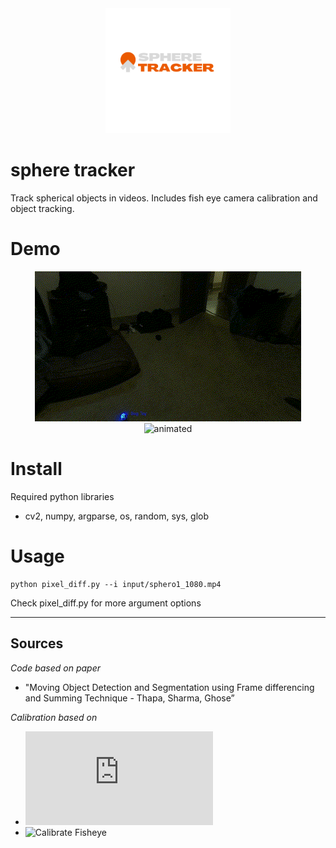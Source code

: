 <!-- Insert logo here -->
<div align="center">
    <img src="images/SphereTrackerLogo.png" alt="Logo" width="200" height="200">
</div>

# sphere tracker
Track spherical objects in videos. Includes fish eye camera calibration and object tracking.

# Demo

<!-- Insert gif of output video  -->
<div align="center">
  <img src="images/demo1.gif" alt="animated" />
  <img src="images/demo2.gif" alt="animated" />
</div>


# Install
Required python libraries
- cv2, numpy, argparse, os, random, sys, glob

# Usage
```
python pixel_diff.py --i input/sphero1_1080.mp4
```
Check pixel_diff.py for more argument options


---



## Sources 
*Code based on paper*
- "Moving Object Detection and Segmentation using Frame differencing and Summing Technique - Thapa, Sharma, Ghose”

*Calibration based on*
- ![Python Calibration Tutorial](https://docs.opencv2.org/4.x/dc/dbb/tutorial_py_calibration.html)
- ![Calibrate Fisheye](https://medium.com/@kennethjiang/calibrate-fisheye-lens-using-opencv-333b05afa0b0)